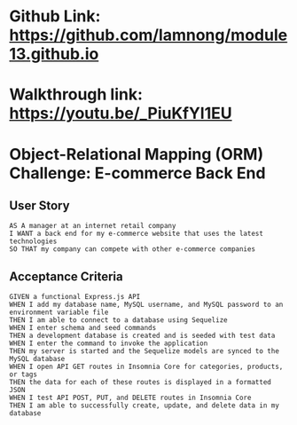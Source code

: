 # Github Link: <https://github.com/lamnong/module13.github.io>
# Walkthrough link: <https://youtu.be/_PiuKfYl1EU>

# Object-Relational Mapping (ORM) Challenge: E-commerce Back End

## User Story

```
AS A manager at an internet retail company
I WANT a back end for my e-commerce website that uses the latest technologies
SO THAT my company can compete with other e-commerce companies

```

## Acceptance Criteria
```
GIVEN a functional Express.js API
WHEN I add my database name, MySQL username, and MySQL password to an environment variable file
THEN I am able to connect to a database using Sequelize
WHEN I enter schema and seed commands
THEN a development database is created and is seeded with test data
WHEN I enter the command to invoke the application
THEN my server is started and the Sequelize models are synced to the MySQL database
WHEN I open API GET routes in Insomnia Core for categories, products, or tags
THEN the data for each of these routes is displayed in a formatted JSON
WHEN I test API POST, PUT, and DELETE routes in Insomnia Core
THEN I am able to successfully create, update, and delete data in my database
```